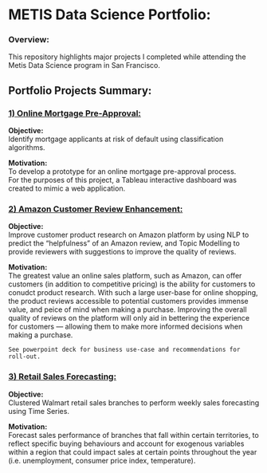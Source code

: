 # METIS Data Science Portfolio:

### Overview:
This repository highlights major projects I completed while attending the Metis Data Science program in San Francisco.

## Portfolio Projects Summary:

### [1) Online Mortgage Pre-Approval:](https://github.com/kbajina/metis-data-science-portfolio/tree/master/mortgage-preapproval)
**Objective:**  
Identify mortgage applicants at risk of default using classification algorithms.  

**Motivation:**  
To develop a prototype for an online mortgage pre-approval process.  
For the purposes of this project, a Tableau interactive dashboard was created to mimic a web application.

### [2) Amazon Customer Review Enhancement:](https://github.com/kbajina/metis-data-science-portfolio/tree/master/customer-reviews-enhancement)
**Objective:**  
Improve customer product research on Amazon platform by using NLP to predict the “helpfulness” of an Amazon review, and Topic Modelling to provide reviewers with suggestions to improve the quality of reviews.

**Motivation:**  
The greatest value an online sales platform, such as Amazon, can offer customers (in addition to competitive pricing) is the ability for customers to conudct product research. With such a large user-base for online shopping, the product reviews accessible to potential customers provides immense value, and peice of mind when making a purchase. Improving the overall quality of reviews on the platform will only aid in bettering the experience for customers — allowing them to make more informed decisions when making a purchase.

`See powerpoint deck for business use-case and recommendations for roll-out.`

### [3) Retail Sales Forecasting:](https://github.com/kbajina/metis-data-science-portfolio/tree/master/retail-sales-forecasting)
**Objective:**  
Clustered Walmart retail sales branches to perform weekly sales forecasting using Time Series.  

**Motivation:**  
Forecast sales performance of branches that fall within certain territories, to reflect specific buying behaviours and account for exogenous variables within a region that could impact sales at certain points throughout the year (i.e. unemployment, consumer price index, temperature).

